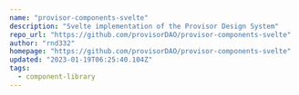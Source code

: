 ```yaml
---
name: "provisor-components-svelte"
description: "Svelte implementation of the Provisor Design System"
repo_url: "https://github.com/provisorDAO/provisor-components-svelte"
author: "rnd332"
homepage: "https://github.com/provisorDAO/provisor-components-svelte"
updated: "2023-01-19T06:25:40.104Z"
tags: 
  - component-library
---
```

